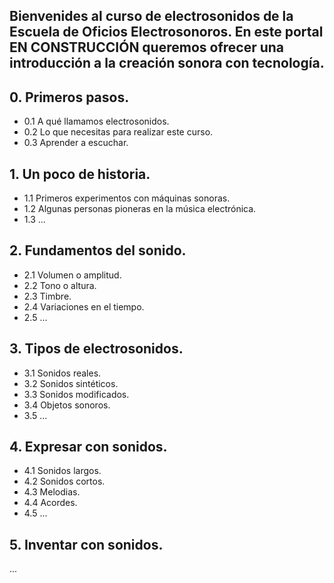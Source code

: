 ## Bienvenides al curso de electrosonidos de la Escuela de Oficios Electrosonoros. En este portal EN CONSTRUCCIÓN queremos ofrecer una introducción a la creación sonora con tecnología.

## 0. Primeros pasos.
- 0.1 A qué llamamos electrosonidos.
- 0.2 Lo que necesitas para realizar este curso.
- 0.3 Aprender a escuchar.

## 1. Un poco de historia.
- 1.1 Primeros experimentos con máquinas sonoras.
- 1.2 Algunas personas pioneras en la música electrónica.
- 1.3 ...

## 2. Fundamentos del sonido.
- 2.1 Volumen o amplitud.
- 2.2 Tono o altura.
- 2.3 Timbre.
- 2.4 Variaciones en el tiempo.
- 2.5 ...

## 3. Tipos de electrosonidos.
- 3.1 Sonidos reales.
- 3.2 Sonidos sintéticos.
- 3.3 Sonidos modificados.
- 3.4 Objetos sonoros.
- 3.5 ...

## 4. Expresar con sonidos.
- 4.1 Sonidos largos.
- 4.2 Sonidos cortos.
- 4.3 Melodias.
- 4.4 Acordes.
- 4.5 ...

## 5. Inventar con sonidos.
...
